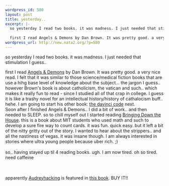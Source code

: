 ```yaml
--- 
wordpress_id: 580
layout: post
title: yesterday..
excerpt: |-
  so yesterday I read two books. it was madness. I just needed that stimulation I guess.. 
  
  first I read Angels & Demons by Dan Brown. It was pretty good. a very nice read. I felt that it was similar to those science/medical fiction books that are use a hihg base level of knowledge about the subject... the jargon I g...
wordpress_url: http://new.nata2.org/?p=580
---
```

so yesterday I read two books. it was madness. I just needed that stimulation I guess.. 

first I read <a href="http://www.amazon.com/exec/obidos/ASIN/0671027360/nata2productions">Angels & Demons</a> by Dan Brown. It was pretty good. a very nice read. I felt that it was similar to those science/medical fiction books that are use a hihg base level of knowledge about the subject... the jargon I guess.. however Brown's book is about catholicism, the vatican and such.. which makes it really fun to read - since I studied all of that crap in college. I guess it is like a trashy novel for an intellectual history/history of cathalocism buff.. hehe. I am going to start his other book: <a href="http://www.amazon.com/exec/obidos/ASIN/0345451511/nata2productions">the davinci code</a> next. 
<br/>Soon after I finished Angels & Demons.. I did a bit of work.. and then needed to SLEEP. so to chill myself out I started reading <a href="http://www.amazon.com/exec/obidos/ASIN/0743225708/nata2productions">Bringing Down the House</a>. this is a book about MIT students who used math and such to develop a sure fire way to count cards. it was fun. quick easy. but it left a bit of the nitty gritty out of the story. I wanted to hear about the strippers.. and all the nastiness of vegas. it was insane though. I am always interested in stories where ultra young people because uber rich. ;)<br/><br/>so.. having stayed up til 4 reading books. ugh. I am now tired. oh so tired. need caffeine  


<br/><br/> apparently <a href="http://www.audreyhacking.com">Audreyhacking</a> is featured in <a href="http://www.amazon.com/exec/obidos/ASIN/3775712089/nata2productions">this book</a>. BUY IT!!
